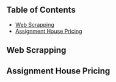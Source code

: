 
## Table of Contents
- [Web Scrapping](#Web-Scraping)
- [Assignment House Pricing](#Assignment-House-Pricing)


## Web Scrapping
## Assignment House Pricing
